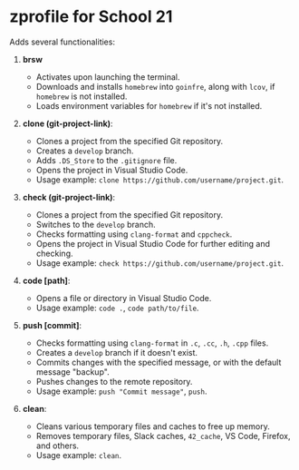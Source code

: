 # zprofile for School 21

Adds several functionalities:

1. **brsw**
   - Activates upon launching the terminal.
   - Downloads and installs `homebrew` into `goinfre`, along with `lcov`, if `homebrew` is not installed.
   - Loads environment variables for `homebrew` if it's not installed.
   
2. **clone (git-project-link)**:
   - Clones a project from the specified Git repository.
   - Creates a `develop` branch.
   - Adds `.DS_Store` to the `.gitignore` file.
   - Opens the project in Visual Studio Code.
   - Usage example: `clone https://github.com/username/project.git`.

3. **check (git-project-link)**:
   - Clones a project from the specified Git repository.
   - Switches to the `develop` branch.
   - Checks formatting using `clang-format` and `cppcheck`.
   - Opens the project in Visual Studio Code for further editing and checking.
   - Usage example: `check https://github.com/username/project.git`.

4. **code [path]**:
   - Opens a file or directory in Visual Studio Code.
   - Usage example: `code .`, `code path/to/file`.

5. **push [commit]**:
   - Checks formatting using `clang-format` in `.c`, `.cc`, `.h`, `.cpp` files.
   - Creates a `develop` branch if it doesn't exist.
   - Commits changes with the specified message, or with the default message "backup".
   - Pushes changes to the remote repository.
   - Usage example: `push "Commit message"`, `push`.

6. **clean**:
   - Cleans various temporary files and caches to free up memory.
   - Removes temporary files, Slack caches, `42_cache`, VS Code, Firefox, and others.
   - Usage example: `clean`.